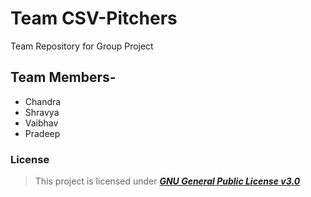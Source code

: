 # Team CSV-Pitchers
Team Repository for Group Project
## **Team Members-**
* Chandra
* Shravya
* Vaibhav
* Pradeep



### License
>This project is licensed under  [**_GNU General Public License v3.0_**](https://github.com/vrahangdale/Team-7/blob/master/LICENSE)
